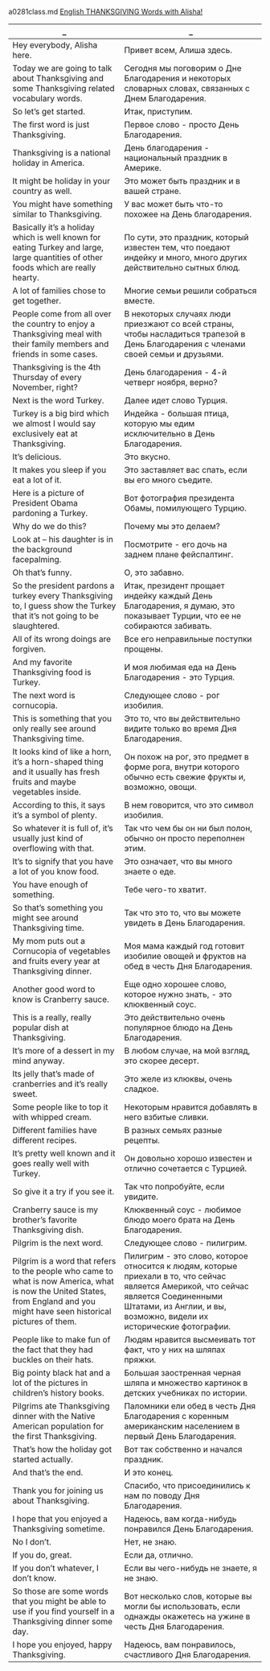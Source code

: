 a0281class.md
[English THANKSGIVING Words with Alisha!](https://www.youtube.com/watch?v=64eFwnkiA78)





_|_
--|--
Hey everybody, Alisha here.|Привет всем, Алиша здесь.
Today we are going to talk about Thanksgiving and some Thanksgiving related vocabulary words.|Сегодня мы поговорим о Дне Благодарения и некоторых словарных словах, связанных с Днем Благодарения.
So let’s get started.|Итак, приступим.
The first word is just Thanksgiving.|Первое слово - просто День Благодарения.
Thanksgiving is a national holiday in America.|День благодарения - национальный праздник в Америке.
It might be holiday in your country as well.|Это может быть праздник и в вашей стране.
You might have something similar to Thanksgiving.|У вас может быть что-то похожее на День благодарения.
Basically it’s a holiday which is well known for eating Turkey and large, large quantities of other foods which are really hearty.|По сути, это праздник, который известен тем, что поедают индейку и много, много других действительно сытных блюд.
A lot of families chose to get together.|Многие семьи решили собраться вместе.
People come from all over the country to enjoy a Thanksgiving meal with their family members and friends in some cases.|В некоторых случаях люди приезжают со всей страны, чтобы насладиться трапезой в День Благодарения с членами своей семьи и друзьями.
Thanksgiving is the 4th Thursday of every November, right?|День благодарения - 4-й четверг ноября, верно?
Next is the word Turkey.|Далее идет слово Турция.
Turkey is a big bird which we almost I would say exclusively eat at Thanksgiving.|Индейка - большая птица, которую мы едим исключительно в День Благодарения.
It’s delicious.|Это вкусно.
It makes you sleep if you eat a lot of it.|Это заставляет вас спать, если вы его много съедите.
Here is a picture of President Obama pardoning a Turkey.|Вот фотография президента Обамы, помилующего Турцию.
Why do we do this?|Почему мы это делаем?
Look at – his daughter is in the background facepalming.|Посмотрите - его дочь на заднем плане фейспалтинг.
Oh that’s funny.|О, это забавно.
So the president pardons a turkey every Thanksgiving to, I guess show the Turkey that it’s not going to be slaughtered.|Итак, президент прощает индейку каждый День Благодарения, я думаю, это показывает Турции, что ее не собираются забивать.
All of its wrong doings are forgiven.|Все его неправильные поступки прощены.
And my favorite Thanksgiving food is Turkey.|И моя любимая еда на День Благодарения - это Турция.
The next word is cornucopia.|Следующее слово - рог изобилия.
This is something that you only really see around Thanksgiving time.|Это то, что вы действительно видите только во время Дня Благодарения.
It looks kind of like a horn, it’s a horn-shaped thing and it usually has fresh fruits and maybe vegetables inside.|Он похож на рог, это предмет в форме рога, внутри которого обычно есть свежие фрукты и, возможно, овощи.
According to this, it says it’s a symbol of plenty.|В нем говорится, что это символ изобилия.
So whatever it is full of, it’s usually just kind of overflowing with that.|Так что чем бы он ни был полон, обычно он просто переполнен этим.
It’s to signify that you have a lot of you know food.|Это означает, что вы много знаете о еде.
You have enough of something.|Тебе чего-то хватит.
So that’s something you might see around Thanksgiving time.|Так что это то, что вы можете увидеть в День Благодарения.
My mom puts out a Cornucopia of vegetables and fruits every year at Thanksgiving dinner.|Моя мама каждый год готовит изобилие овощей и фруктов на обед в честь Дня Благодарения.
Another good word to know is Cranberry sauce.|Еще одно хорошее слово, которое нужно знать, - это клюквенный соус.
This is a really, really popular dish at Thanksgiving.|Это действительно очень популярное блюдо на День Благодарения.
It’s more of a dessert in my mind anyway.|В любом случае, на мой взгляд, это скорее десерт.
Its jelly that’s made of cranberries and it’s really sweet.|Это желе из клюквы, очень сладкое.
Some people like to top it with whipped cream.|Некоторым нравится добавлять в него взбитые сливки.
Different families have different recipes.|В разных семьях разные рецепты.
It’s pretty well known and it goes really well with Turkey.|Он довольно хорошо известен и отлично сочетается с Турцией.
So give it a try if you see it.|Так что попробуйте, если увидите.
Cranberry sauce is my brother’s favorite Thanksgiving dish.|Клюквенный соус - любимое блюдо моего брата на День Благодарения.
Pilgrim is the next word.|Следующее слово - пилигрим.
Pilgrim is a word that refers to the people who came to what is now America, what is now the United States, from England and you might have seen historical pictures of them.|Пилигрим - это слово, которое относится к людям, которые приехали в то, что сейчас является Америкой, что сейчас является Соединенными Штатами, из Англии, и вы, возможно, видели их исторические фотографии.
People like to make fun of the fact that they had buckles on their hats.|Людям нравится высмеивать тот факт, что у них на шляпах пряжки.
Big pointy black hat and a lot of the pictures in children’s history books.|Большая заостренная черная шляпа и множество картинок в детских учебниках по истории.
Pilgrims ate Thanksgiving dinner with the Native American population for the first Thanksgiving.|Паломники ели обед в честь Дня Благодарения с коренным американским населением в первый День Благодарения.
That’s how the holiday got started actually.|Вот так собственно и начался праздник.
And that’s the end.|И это конец.
Thank you for joining us about Thanksgiving.|Спасибо, что присоединились к нам по поводу Дня Благодарения.
I hope that you enjoyed a Thanksgiving sometime.|Надеюсь, вам когда-нибудь понравился День Благодарения.
No I don’t.|Нет, не знаю.
If you do, great.|Если да, отлично.
If you don’t whatever, I don’t know.|Если вы чего-нибудь не знаете, я не знаю.
So those are some words that you might be able to use if you find yourself in a Thanksgiving dinner some day.|Вот несколько слов, которые вы могли бы использовать, если однажды окажетесь на ужине в честь Дня Благодарения.
I hope you enjoyed, happy Thanksgiving.|Надеюсь, вам понравилось, счастливого Дня Благодарения.
